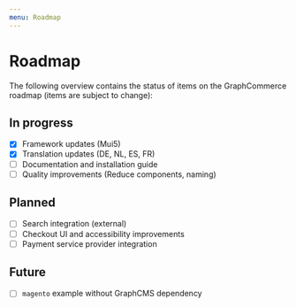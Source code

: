 ```yaml
---
menu: Roadmap
---
```


# Roadmap

The following overview contains the status of items on the GraphCommerce roadmap
(items are subject to change):

## In progress

- [x] Framework updates (Mui5)
- [x] Translation updates (DE, NL, ES, FR)
- [ ] Documentation and installation guide
- [ ] Quality improvements (Reduce components, naming)

## Planned

- [ ] Search integration (external)
- [ ] Checkout UI and accessibility improvements
- [ ] Payment service provider integration

## Future

- [ ] `magento` example without GraphCMS dependency
